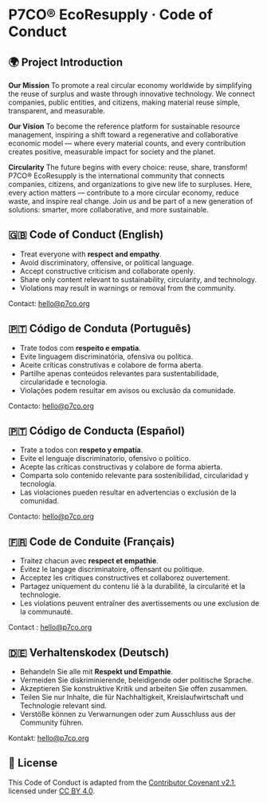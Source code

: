 # P7CO® EcoResupply · Code of Conduct

## 🌍 Project Introduction

**Our Mission**
To promote a real circular economy worldwide by simplifying the reuse of surplus and waste through innovative technology.
We connect companies, public entities, and citizens, making material reuse simple, transparent, and measurable.

**Our Vision**
To become the reference platform for sustainable resource management, inspiring a shift toward a regenerative and collaborative economic model — where every material counts, and every contribution creates positive, measurable impact for society and the planet.

**Circularity**
The future begins with every choice: reuse, share, transform!
P7CO® EcoResupply is the international community that connects companies, citizens, and organizations to give new life to surpluses.
Here, every action matters — contribute to a more circular economy, reduce waste, and inspire real change.
Join us and be part of a new generation of solutions: smarter, more collaborative, and more sustainable.

## 🇬🇧 Code of Conduct (English)

* Treat everyone with **respect and empathy**.
* Avoid discriminatory, offensive, or political language.
* Accept constructive criticism and collaborate openly.
* Share only content relevant to sustainability, circularity, and technology.
* Violations may result in warnings or removal from the community.

Contact: [hello@p7co.org](mailto:hello@p7co.org)

## 🇵🇹 Código de Conduta (Português)

* Trate todos com **respeito e empatia**.
* Evite linguagem discriminatória, ofensiva ou política.
* Aceite críticas construtivas e colabore de forma aberta.
* Partilhe apenas conteúdos relevantes para sustentabilidade, circularidade e tecnologia.
* Violações podem resultar em avisos ou exclusão da comunidade.

Contacto: [hello@p7co.org](mailto:hello@p7co.org)

## 🇵🇹 Código de Conducta (Español)

* Trate a todos con **respeto y empatía**.
* Evite el lenguaje discriminatorio, ofensivo o político.
* Acepte las críticas constructivas y colabore de forma abierta.
* Comparta solo contenido relevante para sostenibilidad, circularidad y tecnología.
* Las violaciones pueden resultar en advertencias o exclusión de la comunidad.

Contacto: [hello@p7co.org](mailto:hello@p7co.org)

## 🇫🇷 Code de Conduite (Français)

* Traitez chacun avec **respect et empathie**.
* Évitez le langage discriminatoire, offensant ou politique.
* Acceptez les critiques constructives et collaborez ouvertement.
* Partagez uniquement du contenu lié à la durabilité, la circularité et la technologie.
* Les violations peuvent entraîner des avertissements ou une exclusion de la communauté.

Contact : [hello@p7co.org](mailto:hello@p7co.org)

## 🇩🇪 Verhaltenskodex (Deutsch)

* Behandeln Sie alle mit **Respekt und Empathie**.
* Vermeiden Sie diskriminierende, beleidigende oder politische Sprache.
* Akzeptieren Sie konstruktive Kritik und arbeiten Sie offen zusammen.
* Teilen Sie nur Inhalte, die für Nachhaltigkeit, Kreislaufwirtschaft und Technologie relevant sind.
* Verstöße können zu Verwarnungen oder zum Ausschluss aus der Community führen.

Kontakt: [hello@p7co.org](mailto:hello@p7co.org)

## 📜 License

This Code of Conduct is adapted from the [Contributor Covenant v2.1](https://www.contributor-covenant.org/version/2/1/), licensed under [CC BY 4.0](https://creativecommons.org/licenses/by/4.0/).
